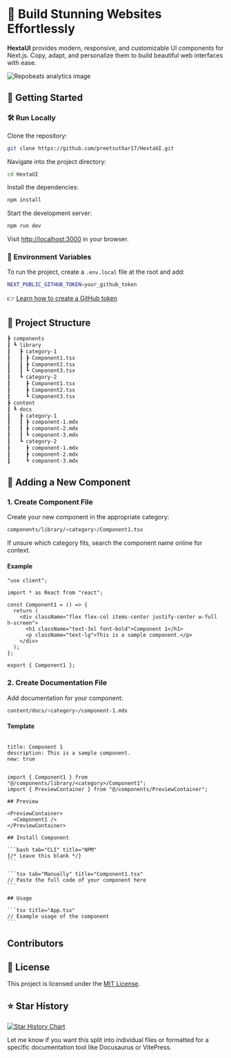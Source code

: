 # 🌟 Build Stunning Websites Effortlessly

**HextaUI** provides modern, responsive, and customizable UI components for Next.js. Copy, adapt, and personalize them to build beautiful web interfaces with ease.

![Repobeats analytics image](https://repobeats.axiom.co/api/embed/5cd513309dd1bc807edd35a7da0044e27506ed5e.svg)



## 🚀 Getting Started

### 🛠️ Run Locally

Clone the repository:

```bash
git clone https://github.com/preetsuthar17/HextaUI.git
```

Navigate into the project directory:

```bash
cd HextaUI
```

Install the dependencies:

```bash
npm install
```

Start the development server:

```bash
npm run dev
```

Visit [http://localhost:3000](http://localhost:3000) in your browser.



### 🔐 Environment Variables

To run the project, create a `.env.local` file at the root and add:

```bash
NEXT_PUBLIC_GITHUB_TOKEN=your_github_token
```

👉 [Learn how to create a GitHub token](https://docs.github.com/en/authentication/keeping-your-account-and-data-secure/creating-a-personal-access-token)



## 📁 Project Structure

```bash
┣ components
┃ ┗ library
┃   ┣ category-1
┃   ┃ ┣ Component1.tsx
┃   ┃ ┣ Component2.tsx
┃   ┃ ┗ Component3.tsx
┃   ┗ category-2
┃     ┣ Component1.tsx
┃     ┣ Component2.tsx
┃     ┗ Component3.tsx
┣ content
┃ ┗ docs
┃   ┣ category-1
┃   ┃ ┣ component-1.mdx
┃   ┃ ┣ component-2.mdx
┃   ┃ ┗ component-3.mdx
┃   ┗ category-2
┃     ┣ component-1.mdx
┃     ┣ component-2.mdx
┃     ┗ component-3.mdx
```



## 🧱 Adding a New Component

### 1. Create Component File

Create your new component in the appropriate category:

```bash
components/library/<category>/Component1.tsx
```

If unsure which category fits, search the component name online for context.

#### Example

```tsx
"use client";

import * as React from "react";

const Component1 = () => {
  return (
    <div className="flex flex-col items-center justify-center w-full h-screen">
      <h1 className="text-3xl font-bold">Component 1</h1>
      <p className="text-lg">This is a sample component.</p>
    </div>
  );
};

export { Component1 };
```



### 2. Create Documentation File

Add documentation for your component:

```bash
content/docs/<category>/component-1.mdx
```

#### Template

````mdx

title: Component 1
description: This is a sample component.
new: true


import { Component1 } from "@/components/library/<category>/Component1";
import { PreviewContainer } from "@/components/PreviewContainer";

## Preview

<PreviewContainer>
  <Component1 />
</PreviewContainer>

## Install Component

```bash tab="CLI" title="NPM"
{/* Leave this blank */}
```

```tsx tab="Manually" title="Component1.tsx"
// Paste the full code of your component here
```

## Usage

```tsx title="App.tsx"
// Example usage of the component
```
````



## Contributors

<!-- ALL-CONTRIBUTORS-LIST:START - Do not remove or modify this section -->
<!-- prettier-ignore-start -->
<!-- markdownlint-disable -->

<!-- markdownlint-restore -->
<!-- prettier-ignore-end -->

<!-- ALL-CONTRIBUTORS-LIST:END -->



## 📜 License

This project is licensed under the [MIT License](https://github.com/preetsuthar17/HextaUI/blob/master/LICENSE).



## ⭐ Star History

[![Star History Chart](https://api.star-history.com/svg?repos=preetsuthar17/HextaUI&type=Date)](https://star-history.com/#preetsuthar17/HextaUI&Date)

Let me know if you want this split into individual files or formatted for a specific documentation tool like Docusaurus or VitePress.
